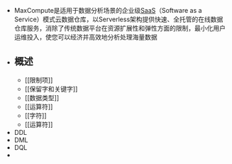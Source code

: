 - MaxCompute是适用于数据分析场景的企业级[SaaS](https://www.aliyun.com/getting-started/what-is/what-is-saas)（Software as a Service）模式云数据仓库，以Serverless架构提供快速、全托管的在线数据仓库服务，消除了传统数据平台在资源扩展性和弹性方面的限制，最小化用户运维投入，使您可以经济并高效地分析处理海量数据
- 概述
	-
	- [[限制项]]
	- [[保留字和关键字]]
	- [[数据类型]]
	- [[运算符]]
	- [[字符]]
	- [[运算符]]
- DDL
- DML
- DQL
-